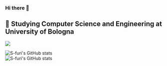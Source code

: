 ### Hi there 👋
🔭 Studying Computer Science and Engineering at University of Bologna
---
![](https://github-readme-streak-stats.herokuapp.com/?user=S-furi&theme=swift&hide_border=false&theme=gruvbox)<br/>

![S-furi's GitHub stats](https://github-readme-stats.vercel.app/api?username=s-furi&theme=gruvbox) <br/>
![S-furi's GitHub stats](https://github-readme-stats.vercel.app/api/top-langs/?username=s-furi&hide=html,tex,jupyter%20notebook,c,cuda&theme=gruvbox)

<!-- Proudly created with GPRM ( https://gprm.itsvg.in ) -->
